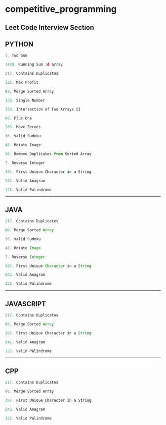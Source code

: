 # competitive_programming

## Leet Code Interview Section

## PYTHON

```Python
1. Two Sum 

1480. Running Sum 1d array

217. Contains Duplicates

121. Max Profit 

88. Merge Sorted Array 

136. Single Number 

350. Intersection of Two Arrays II 

66. Plus One 

283. Move Zeroes 

36. Valid Sudoku

48. Rotate Image 

26. Remove Duplicates from Sorted Array 

7. Reverse Integer 

387. First Unique Character in a String 

242. Valid Anagram 

125. Valid Palindrome
```
____

## JAVA

```Java
217. Contains Duplicates

88. Merge Sorted Array 

36. Valid Sudoku 

48. Rotate Image 

7. Reverse Integer 

387. First Unique Character in a String 

242. Valid Anagram 

125. Valid Palindrome
```

___

## JAVASCRIPT

```JavaScript
217. Contains Duplicates

88. Merge Sorted Array 

387. First Unique Character in a String 

242. Valid Anagram 

125. Valid Palindrome

```

___

## CPP

``` CPP
217. Contains Duplicates

88. Merge Sorted Array 

387. First Unique Character in a String 

242. Valid Anagram 

125. Valid Palindrome

```
